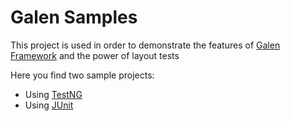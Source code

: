 Galen Samples
=====================================

This project is used in order to demonstrate the features of [Galen Framework](http://galenframework.com) and the power of layout tests

Here you find two sample projects:
* Using [TestNG](testng)
* Using [JUnit](junit)
